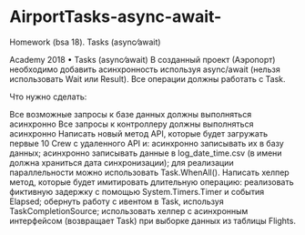# AirportTasks-async-await-
Homework (bsa 18). Tasks (async⁄await)

Academy 2018 • Tasks (async⁄await)
В созданный проект (Аэропорт) необходимо добавить асинхронность используя async/await (нельзя использовать Wait или Result). Все операции должны работать с Task.

Что нужно сделать:

Все возможные запросы к базе данных должны выполняться асинхронно
Все запросы к контроллеру должны выполняться асинхронно
Написать новый метод API, которые будет загружать первые 10 Crew с удаленного API и:
асинхронно записывать их в базу данных;
асинхронно записывать данные в log_date_time.csv (в имени должна храниться дата синхронизации);
для реализации параллельности можно использовать Task.WhenAll().
Написать хелпер метод, которые будет имитировать длительную операцию:
реализовать фиктивную задержку с помощью System.Timers.Timer и события Elapsed;
обернуть работу с ивентом в Task, используя TaskCompletionSource;
использовать хелпер с асинхронным интерфейсом (возвращает Task) при выборке данных из таблицы Flights.

